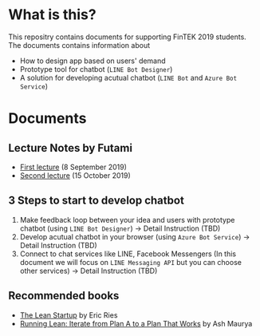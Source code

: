# What is this?
This repositry contains documents for supporting FinTEK 2019 students.
The documents contains information about

- How to design app based on users' demand
- Prototype tool for chatbot (`LINE Bot Designer`)
- A solution for developing acutual chatbot (`LINE Bot` and `Azure Bot Service`)

# Documents
## Lecture Notes by Futami
- [First lecture](lecture-note1.md) (8 September 2019)
- [Second lecture](lecture-note2.md) (15 October 2019)

## 3 Steps to start to develop chatbot
1. Make feedback loop between your idea and users with prototype chatbot (using `LINE Bot Designer`) -> Detail Instruction (TBD)
2. Develop acutual chatbot in your browser (using `Azure Bot Service`) -> Detail Instruction (TBD)
3. Connect to chat services like LINE, Facebook Messengers (In this document we will focus on `LINE Messaging API` but you can choose other services) -> Detail Instruction (TBD)

## Recommended books
- [The Lean Startup](https://www.amazon.com/dp/B005PR422K) by Eric Ries
- [Running Lean: Iterate from Plan A to a Plan That Works](https://www.amazon.com/dp/B006UKFFE0/) by Ash Maurya
